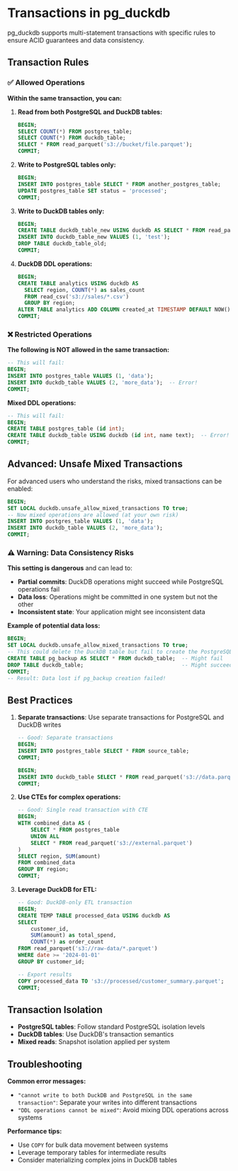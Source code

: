 # Transactions in pg_duckdb

pg_duckdb supports multi-statement transactions with specific rules to ensure ACID guarantees and data consistency.

## Transaction Rules

### ✅ Allowed Operations

**Within the same transaction, you can:**

1. **Read from both PostgreSQL and DuckDB tables:**
   ```sql
   BEGIN;
   SELECT COUNT(*) FROM postgres_table;
   SELECT COUNT(*) FROM duckdb_table;
   SELECT * FROM read_parquet('s3://bucket/file.parquet');
   COMMIT;
   ```

2. **Write to PostgreSQL tables only:**
   ```sql
   BEGIN;
   INSERT INTO postgres_table SELECT * FROM another_postgres_table;
   UPDATE postgres_table SET status = 'processed';
   COMMIT;
   ```

3. **Write to DuckDB tables only:**
   ```sql
   BEGIN;
   CREATE TABLE duckdb_table_new USING duckdb AS SELECT * FROM read_parquet('s3://data.parquet');
   INSERT INTO duckdb_table_new VALUES (1, 'test');
   DROP TABLE duckdb_table_old;
   COMMIT;
   ```

4. **DuckDB DDL operations:**
   ```sql
   BEGIN;
   CREATE TABLE analytics USING duckdb AS 
     SELECT region, COUNT(*) as sales_count 
     FROM read_csv('s3://sales/*.csv') 
     GROUP BY region;
   ALTER TABLE analytics ADD COLUMN created_at TIMESTAMP DEFAULT NOW();
   COMMIT;
   ```

### ❌ Restricted Operations

**The following is NOT allowed in the same transaction:**

```sql
-- This will fail:
BEGIN;
INSERT INTO postgres_table VALUES (1, 'data');
INSERT INTO duckdb_table VALUES (2, 'more_data');  -- Error!
COMMIT;
```

**Mixed DDL operations:**
```sql
-- This will fail:
BEGIN;
CREATE TABLE postgres_table (id int);
CREATE TABLE duckdb_table USING duckdb (id int, name text);  -- Error!
COMMIT;
```

## Advanced: Unsafe Mixed Transactions

For advanced users who understand the risks, mixed transactions can be enabled:

```sql
BEGIN;
SET LOCAL duckdb.unsafe_allow_mixed_transactions TO true;
-- Now mixed operations are allowed (at your own risk)
INSERT INTO postgres_table VALUES (1, 'data');
INSERT INTO duckdb_table VALUES (2, 'more_data');
COMMIT;
```

### ⚠️ Warning: Data Consistency Risks

**This setting is dangerous** and can lead to:
- **Partial commits**: DuckDB operations might succeed while PostgreSQL operations fail
- **Data loss**: Operations might be committed in one system but not the other
- **Inconsistent state**: Your application might see inconsistent data

**Example of potential data loss:**
```sql
BEGIN;
SET LOCAL duckdb.unsafe_allow_mixed_transactions TO true;
-- This could delete the DuckDB table but fail to create the PostgreSQL table
CREATE TABLE pg_backup AS SELECT * FROM duckdb_table;  -- Might fail
DROP TABLE duckdb_table;                               -- Might succeed
COMMIT;
-- Result: Data lost if pg_backup creation failed!
```

## Best Practices

1. **Separate transactions**: Use separate transactions for PostgreSQL and DuckDB writes
   ```sql
   -- Good: Separate transactions
   BEGIN;
   INSERT INTO postgres_table SELECT * FROM source_table;
   COMMIT;
   
   BEGIN;
   INSERT INTO duckdb_table SELECT * FROM read_parquet('s3://data.parquet');
   COMMIT;
   ```

2. **Use CTEs for complex operations:**
   ```sql
   -- Good: Single read transaction with CTE
   BEGIN;
   WITH combined_data AS (
       SELECT * FROM postgres_table
       UNION ALL
       SELECT * FROM read_parquet('s3://external.parquet')
   )
   SELECT region, SUM(amount) 
   FROM combined_data 
   GROUP BY region;
   COMMIT;
   ```

3. **Leverage DuckDB for ETL:**
   ```sql
   -- Good: DuckDB-only ETL transaction
   BEGIN;
   CREATE TEMP TABLE processed_data USING duckdb AS
   SELECT 
       customer_id,
       SUM(amount) as total_spend,
       COUNT(*) as order_count
   FROM read_parquet('s3://raw-data/*.parquet')
   WHERE date >= '2024-01-01'
   GROUP BY customer_id;
   
   -- Export results
   COPY processed_data TO 's3://processed/customer_summary.parquet';
   COMMIT;
   ```

## Transaction Isolation

- **PostgreSQL tables**: Follow standard PostgreSQL isolation levels
- **DuckDB tables**: Use DuckDB's transaction semantics
- **Mixed reads**: Snapshot isolation applied per system

## Troubleshooting

**Common error messages:**

- `"cannot write to both DuckDB and PostgreSQL in the same transaction"`: Separate your writes into different transactions
- `"DDL operations cannot be mixed"`: Avoid mixing DDL operations across systems

**Performance tips:**
- Use `COPY` for bulk data movement between systems
- Leverage temporary tables for intermediate results
- Consider materializing complex joins in DuckDB tables
